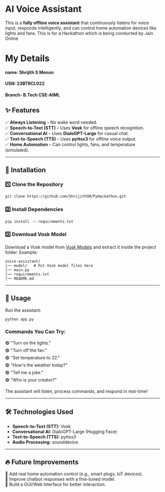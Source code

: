 # AI Voice Assistant 

This is a **fully offline voice assistant** that continuously listens for voice input, responds intelligently, and can control home automation devices like lights and fans.  This is for a Hackathon which is being conducted by Jain Online

# My Details
#### name: Shrijith S Menon
#### USN: 23BTRCL022
#### Branch- B.Tech CSE-AIML

## ✨ Features  
✅ **Always Listening** – No wake word needed.  
✅ **Speech-to-Text (STT)** – Uses **Vosk** for offline speech recognition.  
✅ **Conversational AI** – Uses **DialoGPT-Large** for casual chat.  
✅ **Text-to-Speech (TTS)** – Uses **pyttsx3** for offline voice output.  
✅ **Home Automation** – Can control lights, fans, and temperature (simulated).  

---

## 🚀 Installation  

### 1️⃣ **Clone the Repository**  
```sh
git clone https://github.com/ShrijithSM/PyHackathon.git
```

### 2️⃣ **Install Dependencies**  
```sh
pip install -r requirements.txt
```

### 3️⃣ **Download Vosk Model**  
Download a Vosk model from [Vosk Models](https://alphacephei.com/vosk/models) and extract it inside the project folder. Example:  
```
voice-assistant/
│── model/   # Put Vosk model files here
│── main.py
│── requirements.txt
│── README.md
```

---

## 🎤 Usage  

Run the assistant:  
```sh
python app.py
```

### **Commands You Can Try:**  
🟢 "Turn on the lights."  
🟢 "Turn off the fan."  
🟢 "Set temperature to 22."  
🟢 "How's the weather today?"  
🟢 "Tell me a joke."  
🟢 "Who is your creator?"  

The assistant will listen, process commands, and respond in real-time!  

---

## 🛠️ Technologies Used  
- **Speech-to-Text (STT):** Vosk  
- **Conversational AI:** DialoGPT-Large (Hugging Face)  
- **Text-to-Speech (TTS):** pyttsx3  
- **Audio Processing:** sounddevice  

---

## 🔥 Future Improvements  
🔹 Add real home automation control (e.g., smart plugs, IoT devices).  
🔹 Improve chatbot responses with a fine-tuned model.  
🔹 Build a GUI/Web Interface for better interaction.  